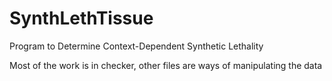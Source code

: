 # SynthLethTissue
Program to Determine Context-Dependent Synthetic Lethality

Most of the work is in checker, other files are ways of manipulating the data
